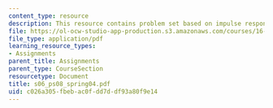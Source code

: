 ```yaml
---
content_type: resource
description: This resource contains problem set based on impulse response of a signal.
file: https://ol-ocw-studio-app-production.s3.amazonaws.com/courses/16-01-unified-engineering-i-ii-iii-iv-fall-2005-spring-2006/c026a305fbebac0fdd7ddf93a80f9e14_s06_ps08_spring04.pdf
file_type: application/pdf
learning_resource_types:
- Assignments
parent_title: Assignments
parent_type: CourseSection
resourcetype: Document
title: s06_ps08_spring04.pdf
uid: c026a305-fbeb-ac0f-dd7d-df93a80f9e14
---
```

